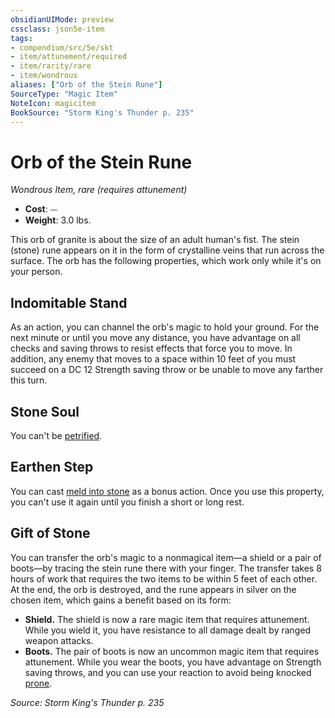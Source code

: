 ```yaml
---
obsidianUIMode: preview
cssclass: json5e-item
tags:
- compendium/src/5e/skt
- item/attunement/required
- item/rarity/rare
- item/wondrous
aliases: ["Orb of the Stein Rune"]
SourceType: "Magic Item"
NoteIcon: magicitem
BookSource: "Storm King's Thunder p. 235"
---
```

# Orb of the Stein Rune
*Wondrous Item, rare (requires attunement)*  

- **Cost**: ⏤
- **Weight**: 3.0 lbs.

This orb of granite is about the size of an adult human's fist. The stein (stone) rune appears on it in the form of crystalline veins that run across the surface. The orb has the following properties, which work only while it's on your person.

## Indomitable Stand

As an action, you can channel the orb's magic to hold your ground. For the next minute or until you move any distance, you have advantage on all checks and saving throws to resist effects that force you to move. In addition, any enemy that moves to a space within 10 feet of you must succeed on a DC 12 Strength saving throw or be unable to move any farther this turn.

## Stone Soul

You can't be [petrified](/2-Mechanics/CLI/rules/conditions.md#petrified).

## Earthen Step

You can cast [meld into stone](/2-Mechanics/CLI/spells/meld-into-stone.md) as a bonus action. Once you use this property, you can't use it again until you finish a short or long rest.

## Gift of Stone

You can transfer the orb's magic to a nonmagical item—a shield or a pair of boots—by tracing the stein rune there with your finger. The transfer takes 8 hours of work that requires the two items to be within 5 feet of each other. At the end, the orb is destroyed, and the rune appears in silver on the chosen item, which gains a benefit based on its form:

- **Shield.** The shield is now a rare magic item that requires attunement. While you wield it, you have resistance to all damage dealt by ranged weapon attacks.  
- **Boots.** The pair of boots is now an uncommon magic item that requires attunement. While you wear the boots, you have advantage on Strength saving throws, and you can use your reaction to avoid being knocked [prone](/2-Mechanics/CLI/rules/conditions.md#prone).  

*Source: Storm King's Thunder p. 235*